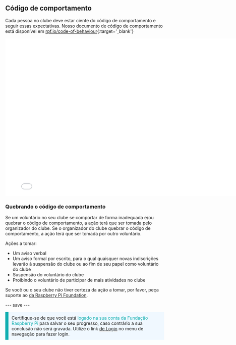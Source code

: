 ## Código de comportamento

Cada pessoa no clube deve estar ciente do código de comportamento e seguir essas expectativas. Nosso documento de código de comportamento está disponível em [rpf.io/code-of-behaviour](http://rpf.io/code-of-behaviour){:target='_blank'}

<embed src="images/Raspberry_Pi_Foundation-safeguarding-code-of-behaviour.pdf" width="790" height="500" 
 type="application/pdf">
<br>
### Quebrando o código de comportamento

Se um voluntário no seu clube se comportar de forma inadequada e/ou quebrar o código de comportamento, a ação terá que ser tomada pelo organizador do clube. Se o organizador do clube quebrar o código de comportamento, a ação terá que ser tomada por outro voluntário.

Ações a tomar:

* Um aviso verbal
* Um aviso formal por escrito, para o qual quaisquer novas indiscrições levarão à suspensão do clube ou ao fim de seu papel como voluntário do clube
* Suspensão do voluntário do clube
* Proibindo o voluntário de participar de mais atividades no clube

Se você ou o seu clube não tiver certeza da ação a tomar, por favor, peça suporte ao <a href="mailto:safeguarding@raspberrypi.org">da Raspberry Pi Foundation</a>.

--- save ---

<p style="border-left: solid; border-width:10px; border-color: #0faeb0; background-color: aliceblue; padding: 10px;">
Certifique-se de que você está <span style="color: #0faeb0">logado na sua conta da Fundação Raspberry Pi </span> para salvar o seu progresso, caso contrário a sua conclusão não será gravada. Utilize o link <a href="https://my.raspberrypi.org/login">de Login</a> no menu de navegação para fazer login.
</p>
